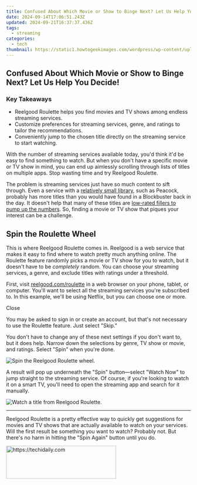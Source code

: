 ```yaml
---
title: Confused About Which Movie or Show to Binge Next? Let Us Help You Decide!
date: 2024-09-14T17:06:51.243Z
updated: 2024-09-21T16:37:37.436Z
tags:
  - streaming
categories:
  - tech
thumbnail: https://static1.howtogeekimages.com/wordpress/wp-content/uploads/2024/07/random-movie-tv-button.jpg
---
```


## Confused About Which Movie or Show to Binge Next? Let Us Help You Decide!

### Key Takeaways

* Reelgood Roulette helps you find movies and TV shows among endless streaming services.
* Customize preferences for streaming services, genre, and ratings to tailor the recommendations.
* Conveniently jump to the chosen title directly on the streaming service to start watching.

 With the number of streaming services available today, you'd think it'd be easy to find something to watch. But when you don't have a specific movie or TV show in mind, you can end up aimlessly scrolling through lists of titles on multiple apps. Stop wasting time and try Reelgood Roulette.

 The problem is streaming services just have so much content to sift through. Even a service with a [relatively small library](https://sim-unlock.techidaily.com/how-to-unlock-iphone-6s-online-here-are-6-easy-ways-by-drfone-ios/), such as Peacock, probably has more titles than you would have found in a Blockbuster back in the day. It doesn't help that many of these titles are [low-rated fillers to pump up the numbers](https://youtube-docs.techidaily.com/eaders-in-learning-select-sci-yt-channels/). So, finding a movie or TV show that piques your interest can be a challenge.

##  Spin the Roulette Wheel

 This is where Reelgood Roulette comes in. Reelgood is a web service that makes it easy to find where to watch pretty much anything online. The Roulette feature randomly picks a movie or TV show for you to watch, but it doesn't have to be _completely_ random. You can choose your streaming services, a genre, and exclude titles with ratings under a threshold.

 First, visit [reelgood.com/roulette](https://reelgood.com/roulette) in a web browser on your phone, tablet, or computer. You'll want to select all the streaming services you're subscribed to. In this example, we'll be using Netflix, but you can choose one or more.

Close 

 You may be asked to sign in or create an account, but that's not necessary to use the Roulette feature. Just select "Skip."

 You don't have to change any of these next settings if you don't want to, but it does help. Narrow down the selections by genre, TV show or movie, and ratings. Select "Spin" when you're done.

![Spin the Reelgood Roulette wheel.](https://static1.howtogeekimages.com/wordpress/wp-content/uploads/2024/05/2024-05-03_08-24-19.png) 

 A result will pop up underneath the "Spin" button—select "Watch Now" to jump straight to the streaming service. Of course, if you're looking to watch it on a smart TV, you'll need to open the streaming app and search for it manually.

![Watch a title from Reelgood Roulette.](https://static1.howtogeekimages.com/wordpress/wp-content/uploads/2024/05/2024-05-03_08-27-29.png) 

---

 Reelgood Roulette is a pretty effective way to quickly get suggestions for movies and TV shows that are actually available to watch on your services. Will the first result be something you want to watch? Probably not. But there's no harm in hitting the "Spin Again" button until you do.

<ins class="adsbygoogle"
     style="display:block"
     data-ad-format="autorelaxed"
     data-ad-client="ca-pub-7571918770474297"
     data-ad-slot="1223367746"></ins>

<ins class="adsbygoogle"
     style="display:block"
     data-ad-client="ca-pub-7571918770474297"
     data-ad-slot="8358498916"
     data-ad-format="auto"
     data-full-width-responsive="true"></ins>



<!-- affiliate ads begin -->
<a href="https://aligracehair.sjv.io/c/5597632/2036467/19272" target="_top" id="2036467">
  <img src="//a.impactradius-go.com/display-ad/19272-2036467" border="0" alt="https://techidaily.com" width="300" height="90"/>
</a>
<img height="0" width="0" src="https://aligracehair.sjv.io/i/5597632/2036467/19272" style="position:absolute;visibility:hidden;" border="0" />
<!-- affiliate ads end -->

